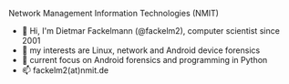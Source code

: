 <!--
**fackelm2/fackelm2** is a ✨ _special_ ✨ repository because its `README.md` (this file) appears on your GitHub profile.

Here are some ideas to get you started:

- 🔭 I’m currently working on ...
- 🌱 I’m currently learning ...
- 👯 I’m looking to collaborate on ...
- 🤔 I’m looking for help with ...
- 💬 Ask me about ...
- 📫 How to reach me: ...
- 😄 Pronouns: ...
- ⚡ Fun fact: ...
-->

Network Management Information Technologies (NMIT)
- 👋 Hi, I'm Dietmar Fackelmann (@fackelm2), computer scientist since 2001
- 💞️ my interests are Linux, network and Android device forensics
- 👀 current focus on Android forensics and programming in Python
- 📫 fackelm2(at)nmit.de
